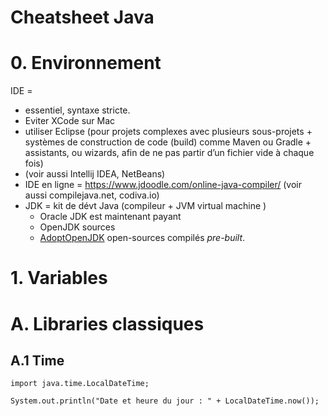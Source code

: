 # Cheatsheet Java

# 0. Environnement

IDE = 
- essentiel, syntaxe stricte. 
- Eviter XCode sur Mac 
- utiliser Eclipse (pour projets complexes avec plusieurs sous-projets + systèmes de construction de code (build) comme Maven ou Gradle +  assistants, ou wizards, afin de ne pas partir d’un fichier vide à chaque fois)
- (voir aussi Intellij IDEA, NetBeans)
- IDE en ligne = https://www.jdoodle.com/online-java-compiler/ 
(voir aussi compilejava.net, codiva.io)
- JDK = kit de dévt Java (compileur + JVM virtual machine )
    - Oracle JDK est maintenant payant
    - OpenJDK sources
    - [AdoptOpenJDK](https://adoptopenjdk.net/) open-sources compilés _pre-built_. 



# 1. Variables 



# A. Libraries classiques

## A.1 Time 
```(Java)
import java.time.LocalDateTime;

System.out.println("Date et heure du jour : " + LocalDateTime.now());
```